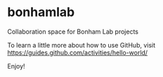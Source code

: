 # bonhamlab
Collaboration space for Bonham Lab projects

To learn a little more about how to use GitHub, visit https://guides.github.com/activities/hello-world/

Enjoy!
